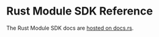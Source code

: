 # Rust Module SDK Reference

The Rust Module SDK docs are [hosted on docs.rs](https://docs.rs/spacetimedb/latest/spacetimedb/).
